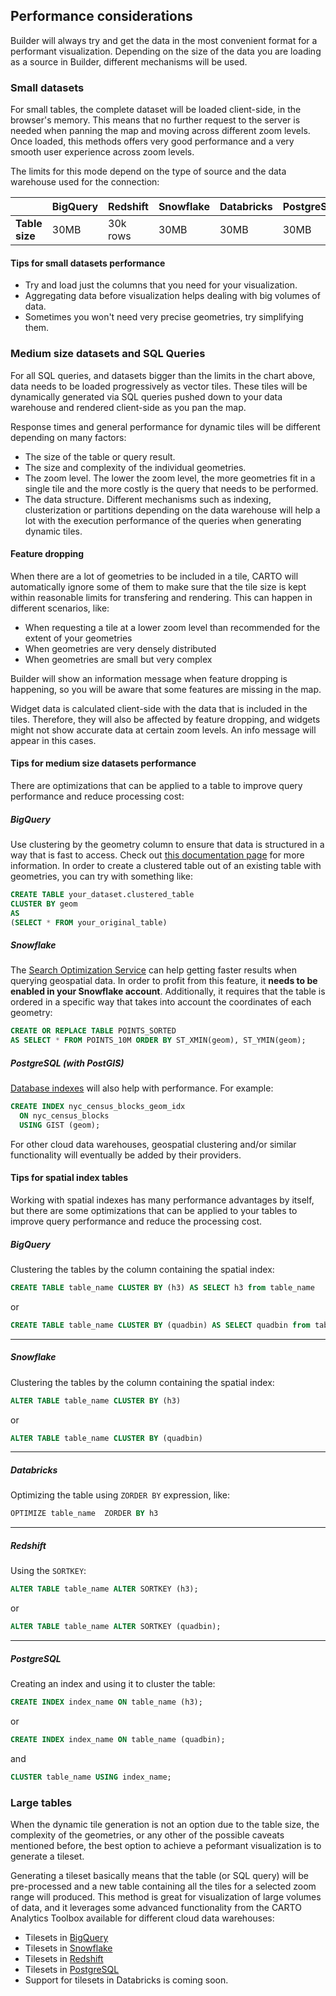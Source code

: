 ## Performance considerations

Builder will always try and get the data in the most convenient format for a performant visualization. Depending on the size of the data you are loading as a source in Builder, different mechanisms will be used.

### Small datasets

For small tables, the complete dataset will be loaded client-side, in the browser's memory. This means that no further request to the server is needed when panning the map and moving across different zoom levels. Once loaded, this methods offers very good performance and a very smooth user experience across zoom levels. 

The limits for this mode depend on the type of source and the data warehouse used for the connection: 

|   |**BigQuery**|**Redshift**|**Snowflake**|**Databricks**|**PostgreSQL**|
|---|---|---|---|---|---|
|**Table size**|30MB|30k rows|30MB|30MB|30MB|

#### Tips for small datasets performance

* Try and load just the columns that you need for your visualization.
* Aggregating data before visualization helps dealing with big volumes of data.
* Sometimes you won't need very precise geometries, try simplifying them.

### Medium size datasets and SQL Queries

For all SQL queries, and datasets bigger than the limits in the chart above, data needs to be loaded progressively as vector tiles. These tiles will be dynamically generated via SQL queries pushed down to your data warehouse and rendered client-side as you pan the map.

Response times and general performance for dynamic tiles will be different depending on many factors: 
* The size of the table or query result.
* The size and complexity of the individual geometries.
* The zoom level. The lower the zoom level, the more geometries fit in a single tile and the more costly is the query that needs to be performed.
* The data structure. Different mechanisms such as indexing, clusterization or partitions depending on the data warehouse will help a lot with the execution performance of the queries when generating dynamic tiles. 

#### Feature dropping

When there are a lot of geometries to be included in a tile, CARTO will automatically ignore some of them to make sure that the tile size is kept within reasonable limits for transfering and rendering. This can happen in different scenarios, like: 

* When requesting a tile at a lower zoom level than recommended for the extent of your geometries
* When geometries are very densely distributed
* When geometries are small but very complex

Builder will show an information message when feature dropping is happening, so you will be aware that some features are missing in the map. 

Widget data is calculated client-side with the data that is included in the tiles. Therefore, they will also be affected by feature dropping, and widgets might not show accurate data at certain zoom levels. An info message will appear in this cases. 

#### Tips for medium size datasets performance

There are optimizations that can be applied to a table to improve query performance and reduce processing cost:

##### BigQuery
Use clustering by the geometry column to ensure that data is structured in a way that is fast to access. Check out [this documentation page](https://cloud.google.com/bigquery/docs/clustered-tables) for more information. 
In order to create a clustered table out of an existing table with geometries, you can try with something like: 
```sql
CREATE TABLE your_dataset.clustered_table
CLUSTER BY geom
AS 
(SELECT * FROM your_original_table)
```

##### Snowflake
The [Search Optimization Service](https://docs.snowflake.com/en/user-guide/search-optimization-service.html#) can help getting faster results when querying geospatial data. In order to profit from this feature, it **needs to be enabled in your Snowflake account**. Additionally, it requires that the table is ordered in a specific way that takes into account the coordinates of each geometry:

```sql
CREATE OR REPLACE TABLE POINTS_SORTED
AS SELECT * FROM POINTS_10M ORDER BY ST_XMIN(geom), ST_YMIN(geom);
```

##### PostgreSQL (with PostGIS) 
[Database indexes](http://postgis.net/workshops/postgis-intro/indexing.html) will also help with performance. For example: 

```sql
CREATE INDEX nyc_census_blocks_geom_idx
  ON nyc_census_blocks
  USING GIST (geom);
```


For other cloud data warehouses, geospatial clustering and/or similar functionality will eventually be added by their providers.

#### Tips for spatial index tables

Working with spatial indexes has many performance advantages by itself, but there are some optimizations that can be applied to your tables to improve query performance and reduce the processing cost. 

##### BigQuery
Clustering the tables by the column containing the spatial index: 
```sql
CREATE TABLE table_name CLUSTER BY (h3) AS SELECT h3 from table_name
```
or 
```sql
CREATE TABLE table_name CLUSTER BY (quadbin) AS SELECT quadbin from table_name
```
---
##### Snowflake
Clustering the tables by the column containing the spatial index: 
```sql
ALTER TABLE table_name CLUSTER BY (h3)
```
or 
```sql
ALTER TABLE table_name CLUSTER BY (quadbin)
```
---
##### Databricks
Optimizing the table using `ZORDER BY` expression, like:
```sql
OPTIMIZE table_name  ZORDER BY h3
```
---
##### Redshift
Using the `SORTKEY`:
```sql
ALTER TABLE table_name ALTER SORTKEY (h3);
```
or
```sql
ALTER TABLE table_name ALTER SORTKEY (quadbin);
```
---
##### PostgreSQL 
Creating an index and using it to cluster the table:
```sql
CREATE INDEX index_name ON table_name (h3);
```
or 
```sql
CREATE INDEX index_name ON table_name (quadbin);
```
and 
```sql
CLUSTER table_name USING index_name;
```

### Large tables

When the dynamic tile generation is not an option due to the table size, the complexity of the geometries, or any other of the possible caveats mentioned before, the best option to achieve a peformant visualization is to generate a tileset. 

Generating a tileset basically means that the table (or SQL query) will be pre-processed and a new table containing all the tiles for a selected zoom range will produced. This method is great for visualization of large volumes of data, and it leverages some advanced functionality from the CARTO Analytics Toolbox available for different cloud data warehouses: 

* Tilesets in [BigQuery](https://docs.carto.com/analytics-toolbox-bigquery/overview/tilesets/)
* Tilesets in [Snowflake](https://docs.carto.com/analytics-toolbox-snowflake/overview/tilesets/)
* Tilesets in [Redshift](https://docs.carto.com/analytics-toolbox-redshift/overview/tilesets/)
* Tilesets in [PostgreSQL](https://docs.carto.com/analytics-toolbox-postgres/overview/tilesets/)
* Support for tilesets in Databricks is coming soon.

